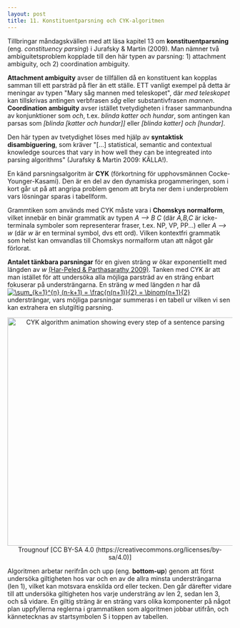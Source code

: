 ```yaml
---
layout: post
title: 11. Konstituentparsning och CYK-algoritmen
---
```


Tillbringar måndagskvällen med att läsa kapitel 13 om **konstituentparsning** (eng. *constituency parsing*) i Jurafsky & Martin (2009). Man nämner två ambiguitetsproblem kopplade till den här typen av parsning: 1) attachment ambiguity, och 2) coordination ambiguity. 

**Attachment ambiguity** avser de tillfällen då en konstituent kan kopplas samman till ett parsträd på fler än ett ställe. ETT vanligt exempel på detta är meningar av typen "Mary såg mannen med teleskopet", där *med teleskopet* kan tillskrivas antingen verbfrasen *såg* eller substantivfrasen *mannen*. **Coordination ambiguity** avser istället tvetydigheten i fraser sammanbundna av konjunktioner som *och*, t.ex. *blinda katter och hundar*, som antingen kan parsas som *[blinda [katter och hundar]]* eller *[blinda katter] och [hundar]*. 

Den här typen av tvetydighet löses med hjälp av **syntaktisk disambiguering**, som kräver "[...] statistical, semantic and contextual knowledge sources that vary in how well they can be integreated into parsing algorithms" (Jurafsky & Martin 2009: KÄLLA!). 

En känd parsningsalgoritm är **CYK** (förkortning för upphovsmännen Cocke-Younger-Kasami). Den är en del av den dynamiska progammeringen, som i kort går ut på att angripa problem genom att bryta ner dem i underproblem vars lösningar sparas i tabellform. 

Grammtiken som används med CYK måste vara i **Chomskys normalform**, vilket innebär en binär grammatik av typen *A --> B C* (där *A,B,C* är icke-terminala symboler som representerar fraser, t.ex. NP, VP, PP...) eller *A --> w* (där *w* är en terminal symbol, dvs ett ord). Vilken kontextfri grammatik som helst kan omvandlas till Chomskys normalform utan att något går förlorat. 

**Antalet tänkbara parsningar** för en given sträng *w* ökar exponentiellt med längden av *w* [(Har-Peled & Parthasarathy 2009)](https://courses.grainger.illinois.edu/cs373/sp2009/lectures/lect_15.pdf). Tanken med CYK är att man istället för att undersöka alla möjliga parsträd av en sträng enbart fokuserar på understrängarna. En sträng *w* med längden *n* har då <a href="https://www.codecogs.com/eqnedit.php?latex=\inline&space;\sum_{k=1}^{n}&space;(n-k&plus;1)&space;=&space;\frac{n(n&plus;1)}{2}&space;=&space;\binom{n&plus;1}{2}" target="_blank"><img src="https://latex.codecogs.com/gif.latex?\inline&space;\sum_{k=1}^{n}&space;(n-k&plus;1)&space;=&space;\frac{n(n&plus;1)}{2}&space;=&space;\binom{n&plus;1}{2}" title="\sum_{k=1}^{n} (n-k+1) = \frac{n(n+1)}{2} = \binom{n+1}{2}" /></a> understrängar, vars möjliga parsningar summeras i en tabell ur vilken vi sen kan extrahera en slutgiltig parsning. 

<p align="center">
<a title="Trougnouf [CC BY-SA 4.0 (https://creativecommons.org/licenses/by-sa/4.0)], via Wikimedia Commons" href="https://commons.wikimedia.org/wiki/File:CYK_algorithm_animation_showing_every_step_of_a_sentence_parsing.gif"><img width="512" alt="CYK algorithm animation showing every step of a sentence parsing" src="https://upload.wikimedia.org/wikipedia/commons/thumb/f/f5/CYK_algorithm_animation_showing_every_step_of_a_sentence_parsing.gif/512px-CYK_algorithm_animation_showing_every_step_of_a_sentence_parsing.gif"></a><br>Trougnouf [CC BY-SA 4.0 (https://creativecommons.org/licenses/by-sa/4.0)]</p>

Algoritmen arbetar nerifrån och upp (eng. **bottom-up**) genom att först undersöka giltigheten hos var och en av de allra minsta understrängarna (len 1), vilket kan motsvara enskilda ord eller tecken. Den går därefter vidare till att undersöka giltigheten hos varje understräng av len 2, sedan len 3, och så vidare. En giltig sträng är en sträng vars olika komponenter på något plan uppfyllerna reglerna i grammatiken som algoritmen jobbar utifrån, och kännetecknas av startsymbolen S i toppen av tabellen.

